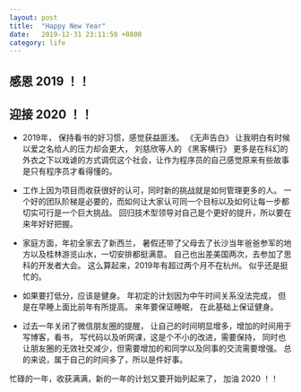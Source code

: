 ```yaml
---
layout: post
title:  "Happy New Year"
date:   2019-12-31 23:11:50 +0800
category: life
---
```


##  感恩 2019 ！！

##  迎接 2020 ！！



- 2019年， 保持看书的好习惯，感觉获益匪浅。 《无声告白》 让我明白有时候以爱之名给人的压力却会更大， 刘慈欣等人的 《黑客横行》 更多是在科幻的外衣之下以戏谑的方式调侃这个社会，让作为程序员的自己感觉原来有些故事是只有程序员才看得懂的。 

- 工作上因为项目而收获很好的认可，同时新的挑战就是如何管理更多的人。 一个好的团队阶梯是必要的，而如何让大家认可同一个目标以及如何让每一步都切实可行是一个巨大挑战。 回归技术型领导对自己是个更好的提升，所以要在来年好好把握。 

- 家庭方面，年初全家去了新西兰， 暑假还带了父母去了长沙当年爸爸参军的地方以及桂林游览山水，一切安排都挺满意。 自己也出差美国两次，去参加了思科的开发者大会。 这么算起来，2019年有超过两个月不在杭州。 似乎还是挺忙的。 

- 如果要打低分，应该是健身。 年初定的计划因为中午时间关系没法完成， 但是在早睡上面比前年有所提高。 来年要保证睡眠， 在此基础上保证健身。 

- 过去一年关闭了微信朋友圈的提醒， 让自己的时间明显增多，增加的时间用于写博客，看书， 写代码以及听网课，这是个不小的改进，需要保持， 同时也让朋友圈的无效社交减少，但需要增加的和同学以及同事的交流需要增强。 总的来说，属于自己的时间多了，所以是件好事。 


忙碌的一年，收获满满，新的一年的计划又要开始列起来了， 加油 2020 ！！